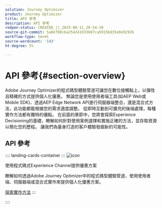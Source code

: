 ```yaml
---
solution: Journey Optimizer
product: Journey Optimizer
title: API 參考
description: API 參考
redpen-status: CREATED_||_2025-08-11_20-54-39
source-git-commit: 5a8ef88cba254241933607ca59156d35e0e92926
workflow-type: tm+mt
source-wordcount: '143'
ht-degree: 5%

---
```



# API 參考{#section-overview}

Adobe Journey Optimizer的程式碼型體驗管道可讓您在數位接觸點上，以彈性且精確的方式提供個人化優惠。 無論您是使用使用者端工具(如AEP Web或Mobile SDK)、透過AEP Edge Network API進行伺服器端整合，還是混合式方法，此功能都能根據您的需求適度調整。 從即時互動到可擴充的後端處理，每種實作方法都有獨特的優點。 在前面的章節中，您將會探索Experience Decisioning的基礎，瞭解如何針對使用案例選擇和實施正確的方法，並存取資源以簡化您的歷程。 讓我們為量身打造的客戶體驗發掘新的可能性。

## API 參考

:::: landing-cards-container
:::
![icon](https://cdn.experienceleague.adobe.com/icons/code-branch.svg?lang=zh-Hant)

使用程式碼式Experience Channel提供優惠方案

瞭解如何透過Adobe Journey Optimizer中的程式碼型體驗管道，使用使用者端、伺服器端或混合式實作來提供個人化優惠方案。

[探索實作方法](../using/experience-decisioning/api-reference/deliver.md)
:::

::::
